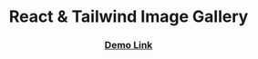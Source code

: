 <h1 align="center">React & Tailwind Image Gallery
</h1>

<div align="center">
  <h3>
    <a href="https://react-bootstrap-github-jobs.netlify.app/" target="_blank">
      Demo Link
    </a>
  </h3>
</div>

<p>